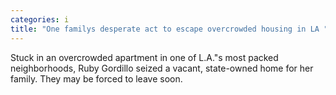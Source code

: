 ```yaml
---
categories: i
title: "One familys desperate act to escape overcrowded housing in LA "
---
```

Stuck in an overcrowded apartment in one of L.A."s most packed neighborhoods, Ruby Gordillo seized a vacant, state-owned home for her family. They may be forced to leave soon.